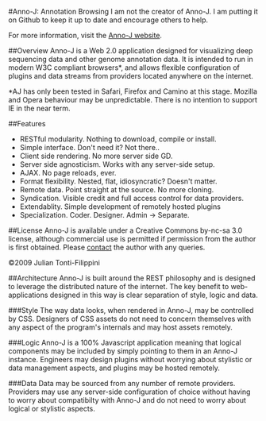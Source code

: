 #Anno-J: Annotation Browsing
I am not the creator of Anno-J. I am putting it on Github to keep it up to date and encourage others to help.

For more information, visit the [Anno-J website](http://www.annoj.org/).

##Overview
Anno-J is a Web 2.0 application designed for visualizing deep sequencing data and other genome annotation data. It is intended to run in modern W3C compliant browsers*, and allows flexible configuration of plugins and data streams from providers located anywhere on the internet.

*AJ has only been tested in Safari, Firefox and Camino at this stage. Mozilla and Opera behaviour may be unpredictable. There is no intention to support IE in the near term.

##Features
* RESTful modularity. Nothing to download, compile or install.
* Simple interface. Don't need it? Not there..
* Client side rendering. No more server side GD.
* Server side agnosticism. Works with any server-side setup.
* AJAX. No page reloads, ever.
* Format flexibility. Nested, flat, idiosyncratic? Doesn't matter.
* Remote data. Point straight at the source. No more cloning.
* Syndication. Visible credit and full access control for data providers.
* Extendablity. Simple development of remotely hosted plugins
* Specialization. Coder. Designer. Admin → Separate.

##License
Anno-J is available under a Creative Commons by-nc-sa 3.0 license, although commercial use is permitted if permission from the author is first obtained. Please [contact](http://www.annoj.org/general/contact.shtml) the author with any queries.

©2009 Julian Tonti-Filippini

##Architecture
Anno-J is built around the REST philosophy and is designed to leverage the distributed nature of the internet. The key benefit to web-applications designed in this way is clear separation of style, logic and data.

###Style
The way data looks, when rendered in Anno-J, may be controlled by CSS. Designers of CSS assets do not need to concern themselves with any aspect of the program's internals and may host assets remotely.

###Logic
Anno-J is a 100% Javascript application meaning that logical components may be included by simply pointing to them in an Anno-J instance. Engineers may design plugins without worrying about stylistic or data management aspects, and plugins may be hosted remotely.

###Data
Data may be sourced from any number of remote providers. Providers may use any server-side configuration of choice without having to worry about compatibilty with Anno-J and do not need to worry about logical or stylistic aspects.